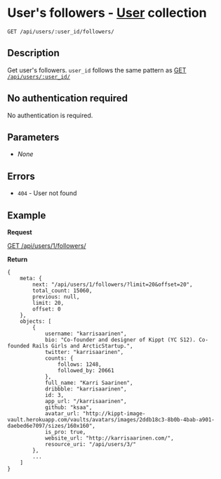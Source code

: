 # User's followers - [User](https://github.com/kippt/api-documentation/blob/master/objects/user.md) collection

    GET /api/users/:user_id/followers/

## Description

Get user's followers. <code>user_id</code> follows the same pattern as [GET <code>/api/users/:user_id/</code>](https://github.com/kippt/api-documentation/blob/master/endpoints/users/GET_users_id.md)

## No authentication required

No authentication is required.

## Parameters

- _None_

## Errors

- <code>404</code> - User not found

## Example
**Request**

[GET /api/users/1/followers/](https://grandcentral.kippt.com/api/users/1/followers/)

**Return**

    {
        meta: {
            next: "/api/users/1/followers/?limit=20&offset=20",
            total_count: 15060,
            previous: null,
            limit: 20,
            offset: 0
        },
        objects: [
            {
                username: "karrisaarinen",
                bio: "Co-founder and designer of Kippt (YC S12). Co-founded Rails Girls and ArcticStartup.",
                twitter: "karrisaarinen",
                counts: {
                    follows: 1248,
                    followed_by: 20661
                },
                full_name: "Karri Saarinen",
                dribbble: "karrisaarinen",
                id: 3,
                app_url: "/karrisaarinen",
                github: "ksaa",
                avatar_url: "http://kippt-image-vault.herokuapp.com/vaults/avatars/images/2ddb18c3-8b0b-4bab-a901-daebed6e7097/sizes/160x160",
                is_pro: true,
                website_url: "http://karrisaarinen.com/",
                resource_uri: "/api/users/3/"
            },
            ...
        ]
    }